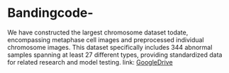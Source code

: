 # Bandingcode-
We have constructed the largest chromosome dataset todate, encompassing metaphase cell images and preprocessed
individual chromosome images. This dataset specifically includes 344 abnormal samples spanning at least 27 different types, providing standardized data for related research and model testing.
link: [GoogleDrive](https://drive.google.com/drive/folders/160S-Vjax308jdvvh2Vahu2qM95WctRIK?usp=drive_link)
